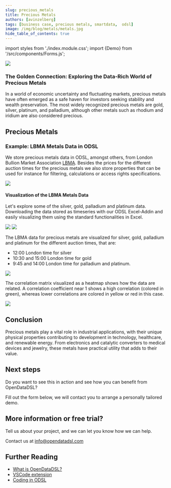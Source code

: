 ```yaml
---
slug: precious_metals
title: Precious Metals
authors: [avinzelberg]
tags: [business case, precious metals, smartdata,  odsl]
image: /img/blog/metals/metals.jpg
hide_table_of_contents: true
---
```

import styles from './index.module.css';
import {Demo} from '/src/components/Forms.js';

<div className="row">
  <div className="col-md">
    <img src="/img/blog/metals/metals.jpg"/>
  </div>
  <div className="col-md">
  <h3>The Golden Connection: Exploring the Data-Rich World of Precious Metals</h3>  
    <p></p>
    In a world of economic uncertainty and fluctuating markets, precious metals have often emerged as a safe haven for investors seeking stability and wealth preservation.
    The most widely recognized precious metals are gold, silver, platinum, and palladium, although other metals such as rhodium and iridium are also considered precious.
    <p></p>
  </div>
</div>

<!--truncate-->

## Precious Metals


### Example: LBMA Metals Data in ODSL

We store precious metals data in ODSL, amongst others, from London Bullion Market Association [LBMA](https://www.lbma.org.uk/prices-and-data/precious-metal-prices#/).
Besides the prices for the different auction times for the precious metals we also store properties that can be used for instance for filtering, calculations or access rights specifications.

<img className={styles.product_screenshot} src="/img/blog/metals/gold.PNG" />


#### Visualization of the LBMA Metals Data

Let's explore some of the silver, gold, palladium and platinum data. Downloading the data stored as timeseries with our ODSL Excel-Addin and easily visualizing them using the standard functionalities in Excel.

<img className={styles.product_screenshot} src="/img/blog/metals/addin_overview.PNG" />

<img className={styles.product_screenshot} src="/img/blog/metals/addin_data.PNG" />

The LBMA data for precious metals are visualized for silver, gold, palladium and platinum for the different auction times, that are:
* 12:00 London time for silver 
* 10:30 and 15:00 London time for gold
* 9:45 and 14:00 London time for palladium and platinum.

<img className={styles.product_screenshot} src="/img/blog/metals/graphs.PNG" />

The correlation matrix visualized as a heatmap shows how the data are related. A correlation coefficient near 1 shows a high correlation (colored in green), whereas lower correlations are colored in yellow or red in this case.

<img className={styles.product_screenshot} src="/img/blog/metals/correl.PNG" />


## Conclusion

Precious metals play a vital role in industrial applications, with their unique physical properties contributing to development in technology, healthcare, and renewable energy. From electronics and catalytic converters to medical devices and jewelry, these metals have practical utility that adds to their value.

## Next steps
Do you want to see this in action and see how you can benefit from OpenDataDSL?

Fill out the form below, we will contact you to arrange a personally tailored demo.

<Demo />


## More information or free trial?
Tell us about your project, and we can let you know how we can help.

Contact us at [info@opendatadsl.com](mailto:info@opendatadsl.com)

## Further Reading
* [What is OpenDataDSL?](https://doc.opendatadsl.com/docs/product/intro)
* [VSCode extension](https://doc.opendatadsl.com/docs/user/vscode)
* [Coding in ODSL](https://doc.opendatadsl.com/docs/odsl)